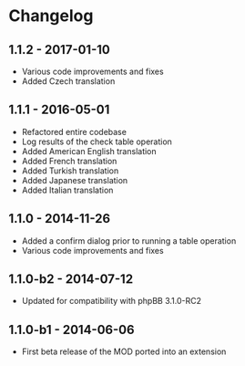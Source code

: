 # Changelog

## 1.1.2 - 2017-01-10

- Various code improvements and fixes
- Added Czech translation

## 1.1.1 - 2016-05-01

- Refactored entire codebase
- Log results of the check table operation
- Added American English translation
- Added French translation
- Added Turkish translation
- Added Japanese translation
- Added Italian translation

## 1.1.0 - 2014-11-26

- Added a confirm dialog prior to running a table operation
- Various code improvements and fixes

## 1.1.0-b2 - 2014-07-12

- Updated for compatibility with phpBB 3.1.0-RC2

## 1.1.0-b1 - 2014-06-06

- First beta release of the MOD ported into an extension
